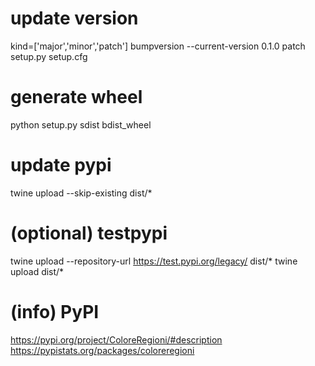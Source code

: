 # update version
kind=['major','minor','patch']
bumpversion --current-version 0.1.0 patch setup.py setup.cfg

# generate wheel
python setup.py sdist bdist_wheel

# update pypi
twine upload --skip-existing dist/*

# (optional) testpypi
twine upload --repository-url https://test.pypi.org/legacy/ dist/*
twine upload dist/*

# (info) PyPI
https://pypi.org/project/ColoreRegioni/#description
https://pypistats.org/packages/coloreregioni
